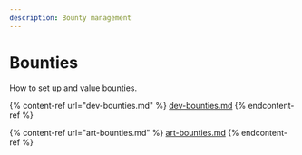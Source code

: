 ```yaml
---
description: Bounty management
---
```


# Bounties

How to set up and value bounties.

{% content-ref url="dev-bounties.md" %}
[dev-bounties.md](dev-bounties.md)
{% endcontent-ref %}

{% content-ref url="art-bounties.md" %}
[art-bounties.md](art-bounties.md)
{% endcontent-ref %}
